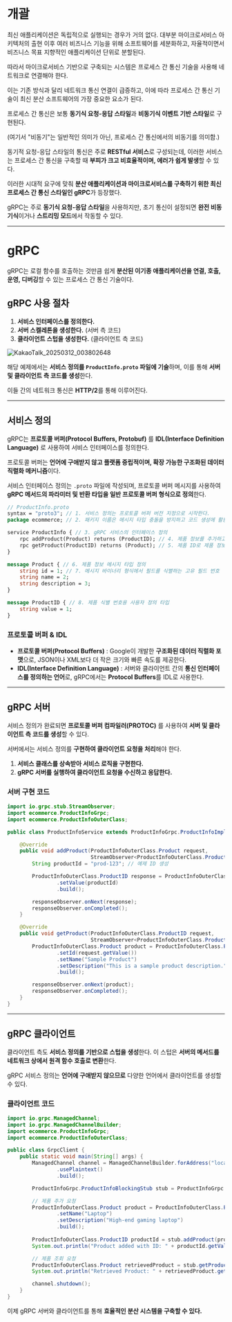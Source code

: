 # 개괄

최신 애플리케이션은 독립적으로 실행되는 경우가 거의 없다. 대부분 마이크로서비스 아키텍처의 출현 이후 여러 비즈니스 기능을 위해 소프트웨어를 세분화하고, 자율적이면서 비즈니스 목표 지향적인 애플리케이션 단위로 분할된다.

따라서 마이크로서비스 기반으로 구축되는 시스템은 프로세스 간 통신 기술을 사용해 네트워크로 연결해야 한다.

이는 기존 방식과 달리 네트워크 통신 연결이 급증하고, 이에 따라 프로세스 간 통신 기술이 최신 분산 소프트웨어의 가장 중요한 요소가 된다.

프로세스 간 통신은 보통 **동기식 요청-응답 스타일**과 **비동기식 이벤트 기반 스타일**로 구현된다.

(여기서 "비동기"는 일반적인 의미가 아닌, 프로세스 간 통신에서의 비동기를 의미함.)

동기적 요청-응답 스타일의 통신은 주로 **RESTful 서비스**로 구성되는데, 이러한 서비스는 프로세스 간 통신을 구축할 때 **부피가 크고 비효율적이며, 에러가 쉽게 발생**할 수 있다.

이러한 시대적 요구에 맞춰 **분산 애플리케이션과 마이크로서비스를 구축하기 위한 최신 프로세스 간 통신 스타일인 gRPC**가 등장했다.

gRPC는 주로 **동기식 요청-응답 스타일**을 사용하지만, 초기 통신이 설정되면 **완전 비동기식**이거나 **스트리밍 모드**에서 작동할 수 있다.

---


# gRPC

gRPC는 로컬 함수를 호출하는 것만큼 쉽게 **분산된 이기종 애플리케이션을 연결, 호출, 운영, 디버깅**할 수 있는 프로세스 간 통신 기술이다.

## gRPC 사용 절차

1. **서비스 인터페이스를 정의한다.**
2. **서버 스켈레톤을 생성한다.** (서버 측 코드)
3. **클라이언트 스텁을 생성한다.** (클라이언트 측 코드)

![KakaoTalk_20250312_003802648](https://github.com/user-attachments/assets/708f72f5-a315-45dc-8c88-1688d11bcaad)

해당 예제에서는 **서비스 정의를 `ProductInfo.proto` 파일에 기술**하며, 이를 통해 **서버 및 클라이언트 측 코드를 생성**한다.

이들 간의 네트워크 통신은 **HTTP/2**를 통해 이루어진다.

---

## 서비스 정의

gRPC는 **프로토콜 버퍼(Protocol Buffers, Protobuf)** 를 **IDL(Interface Definition Language)** 로 사용하여 서비스 인터페이스를 정의한다.

프로토콜 버퍼는 **언어에 구애받지 않고 플랫폼 중립적이며, 확장 가능한 구조화된 데이터 직렬화 메커니즘**이다.

서비스 인터페이스 정의는 `.proto` 파일에 작성되며, 프로토콜 버퍼 메시지를 사용하여 **gRPC 메서드의 파라미터 및 반환 타입을 일반 프로토콜 버퍼 형식으로 정의**한다.

```proto
// ProductInfo.proto
syntax = "proto3"; // 1. 서비스 정의는 프로토콜 버퍼 버전 지정으로 시작한다.
package ecommerce; // 2. 패키지 이름은 메시지 타입 충돌을 방지하고 코드 생성에 활용된다.

service ProductInfo { // 3. gRPC 서비스의 인터페이스 정의
    rpc addProduct(Product) returns (ProductID); // 4. 제품 정보를 추가하고 제품 ID를 반환
    rpc getProduct(ProductID) returns (Product); // 5. 제품 ID로 제품 정보를 조회
}

message Product { // 6. 제품 정보 메시지 타입 정의
    string id = 1; // 7. 메시지 바이너리 형식에서 필드를 식별하는 고유 필드 번호
    string name = 2;
    string description = 3;
}

message ProductID { // 8. 제품 식별 번호용 사용자 정의 타입
    string value = 1;
}
```

### 프로토콜 버퍼 & IDL

- **프로토콜 버퍼(Protocol Buffers)** : Google이 개발한 **구조화된 데이터 직렬화 포맷**으로, JSON이나 XML보다 더 작은 크기와 빠른 속도를 제공한다.
- **IDL(Interface Definition Language)** : 서버와 클라이언트 간의 **통신 인터페이스를 정의하는 언어**로, gRPC에서는 **Protocol Buffers**를 IDL로 사용한다.

---

## gRPC 서버

서비스 정의가 완료되면 **프로토콜 버퍼 컴파일러(PROTOC)** 를 사용하여 **서버 및 클라이언트 측 코드를 생성**할 수 있다.

서버에서는 서비스 정의를 **구현하여 클라이언트 요청을 처리**해야 한다.

1. **서비스 클래스를 상속받아 서비스 로직을 구현한다.**
2. **gRPC 서버를 실행하여 클라이언트 요청을 수신하고 응답한다.**

### 서버 구현 코드

```java
import io.grpc.stub.StreamObserver;
import ecommerce.ProductInfoGrpc;
import ecommerce.ProductInfoOuterClass;

public class ProductInfoService extends ProductInfoGrpc.ProductInfoImplBase {

    @Override
    public void addProduct(ProductInfoOuterClass.Product request,
                           StreamObserver<ProductInfoOuterClass.ProductID> responseObserver) {
        String productId = "prod-123"; // 예제 ID 생성

        ProductInfoOuterClass.ProductID response = ProductInfoOuterClass.ProductID.newBuilder()
                .setValue(productId)
                .build();

        responseObserver.onNext(response);
        responseObserver.onCompleted();
    }

    @Override
    public void getProduct(ProductInfoOuterClass.ProductID request,
                           StreamObserver<ProductInfoOuterClass.Product> responseObserver) {
        ProductInfoOuterClass.Product product = ProductInfoOuterClass.Product.newBuilder()
                .setId(request.getValue())
                .setName("Sample Product")
                .setDescription("This is a sample product description.")
                .build();

        responseObserver.onNext(product);
        responseObserver.onCompleted();
    }
}
```

---

## gRPC 클라이언트

클라이언트 측도 **서비스 정의를 기반으로 스텁을 생성**한다. 이 스텁은 **서버의 메서드를 네트워크 상에서 원격 함수 호출로 변환**한다.

gRPC 서비스 정의는 **언어에 구애받지 않으므로** 다양한 언어에서 클라이언트를 생성할 수 있다.

### 클라이언트 코드

```java
import io.grpc.ManagedChannel;
import io.grpc.ManagedChannelBuilder;
import ecommerce.ProductInfoGrpc;
import ecommerce.ProductInfoOuterClass;

public class GrpcClient {
    public static void main(String[] args) {
        ManagedChannel channel = ManagedChannelBuilder.forAddress("localhost", 50051)
                .usePlaintext()
                .build();

        ProductInfoGrpc.ProductInfoBlockingStub stub = ProductInfoGrpc.newBlockingStub(channel);

        // 제품 추가 요청
        ProductInfoOuterClass.Product product = ProductInfoOuterClass.Product.newBuilder()
                .setName("Laptop")
                .setDescription("High-end gaming laptop")
                .build();
        
        ProductInfoOuterClass.ProductID productId = stub.addProduct(product);
        System.out.println("Product added with ID: " + productId.getValue());

        // 제품 조회 요청
        ProductInfoOuterClass.Product retrievedProduct = stub.getProduct(productId);
        System.out.println("Retrieved Product: " + retrievedProduct.getName() + " - " + retrievedProduct.getDescription());

        channel.shutdown();
    }
}
```

이제 gRPC 서버와 클라이언트를 통해 **효율적인 분산 시스템을 구축할 수 있다.**

